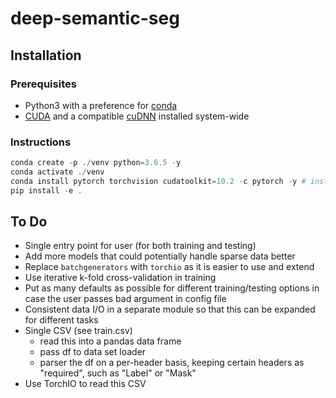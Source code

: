# deep-semantic-seg

## Installation

### Prerequisites

- Python3 with a preference for [conda](https://www.anaconda.com/)
- [CUDA](https://developer.nvidia.com/cuda-download) and a compatible [cuDNN](https://developer.nvidia.com/cudnn) installed system-wide

### Instructions

```powershell
conda create -p ./venv python=3.6.5 -y
conda activate ./venv
conda install pytorch torchvision cudatoolkit=10.2 -c pytorch -y # install according to your cuda version https://pytorch.org/get-started/locally/
pip install -e .
```

## To Do
- Single entry point for user (for both training and testing)
- Add more models that could potentially handle sparse data better
- Replace `batchgenerators` with `torchio` as it is easier to use and extend
- Use iterative k-fold cross-validation in training
- Put as many defaults as possible for different training/testing options in case the user passes bad argument in config file
- Consistent data I/O in a separate module so that this can be expanded for different tasks
- Single CSV (see train.csv)
  - read this into a pandas data frame
  - pass df to data set loader
  - parser the df on a per-header basis, keeping certain headers as "required", such as "Label" or "Mask"
- Use TorchIO to read this CSV